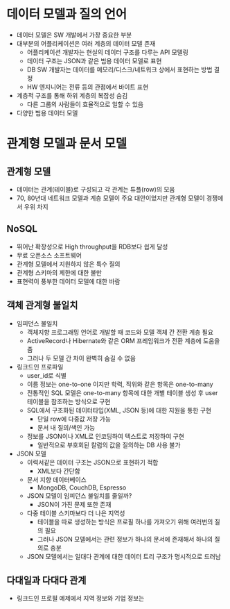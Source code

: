 # 데이터 모델과 질의 언어
- 데이터 모델은 SW 개발에서 가장 중요한 부분
- 대부분의 어플리케이션은 여러 계층의 데이터 모델 존재
    - 어플리케이션 개발자는 현실의 데이터 구조를 다루는 API 모델링
    - 데이터 구조는 JSON과 같은 범용 데이터 모델로 표현
    - DB SW 개발자는 데이터를 메모리/디스크/네트워크 상에서 표현하는 방법 결정
    - HW 엔지니어는 전류 등의 관점에서 바이트 표현
- 계층적 구조를 통해 하위 계층의 복잡성 숨김
    - 다른 그룹의 사람들이 효율적으로 일할 수 있음
- 다양한 범용 데이터 모델
# 관계형 모델과 문서 모델
## 관계형 모델
- 데이터는 관계(테이블)로 구성되고 각 관계는 튜플(row)의 모음
- 70, 80년대 네트워크 모델과 계층 모델이 주요 대안이었지만 관계형 모델이 경쟁에서 우위 차지
## NoSQL
- 뛰어난 확장성으로 High throughput을 RDB보다 쉽게 달성
- 무료 오픈소스 소프트웨어
- 관계형 모델에서 지원하지 않은 특수 질의
- 관계형 스키마의 제한에 대한 불만
- 표현력이 풍부한 데이터 모델에 대한 바람
## 객체 관계형 불일치
- 임피던스 불일치
    - 객체지향 프로그래밍 언어로 개발할 때 코드와 모델 객체 간 전환 계층 필요
    - ActiveRecord나 Hibernate와 같은 ORM 프레임워크가 전환 계층에 도움을 줌
    - 그러나 두 모델 간 차이 완벽히 숨길 수 없음
- 링크드인 프로파일
    - user_id로 식별
    - 이름 정보는 one-to-one 이지만 학력, 직위와 같은 항목은 one-to-many
    - 전통적인 SQL 모델은 one-to-many 항목에 대한 개별 테이블 생성 후 user 테이블을 참조하는 방식으로 구현
    - SQL에서 구조화된 데이터타입(XML, JSON 등)에 대한 지원을 통한 구현
        - 단일 row에 다중값 저장 가능
        - 문서 내 질의/색인 가능
    - 정보를 JSON이나 XML로 인코딩하여 텍스트로 저장하여 구현
        - 일반적으로 부호회된 칼럼의 값을 질의하는 DB 사용 불가
- JSON 모델
    - 이력서같은 데이터 구조는 JSON으로 표현하기 적합
        - XML보다 간단함
    - 문서 지향 데이터베이스
        - MongoDB, CouchDB, Espresso
    - JSON 모델이 임피던스 불일치를 줄일까?
        - JSON이 가진 문제 또한 존재
    - 다중 테이블 스키마보다 더 나은 지역성
        - 테이블을 따로 생성하는 방식은 프로필 하나를 가져오기 위해 여러번의 질의 필요
        - 그러나 JSON 모델에서는 관련 정보가 하나의 문서에 존재해서 하나의 질의로 충분
    - JSON 모델에서는 일대다 관계에 대한 데이터 트리 구조가 명시적으로 드러남
## 다대일과 다대다 관계
- 링크드인 프로필 예제에서 지역 정보와 기업 정보는 